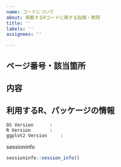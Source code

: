 ```yaml
---
name: コードについて
about: 掲載するRコードに関する指摘・質問
title: ''
labels: ''
assignees: ''

---
```


## ページ番号・該当箇所

<!-- 
p. 251
-->

## 内容

<!--
どのような問題か記述ください
-->

## 利用するR、パッケージの情報

<!-- 
コードに問題がある場合、参考のために次の項目を埋めてください。
-->

    OS Version      : 
    R Version       : 
    ggplot2 Version     :

sessioninfo

<detail>

<!-- 以下のコードブロックに sessioninfo::session_info() の出力を貼り付けてください -->

```r
sessioninfo::session_info()
```

</detail>
